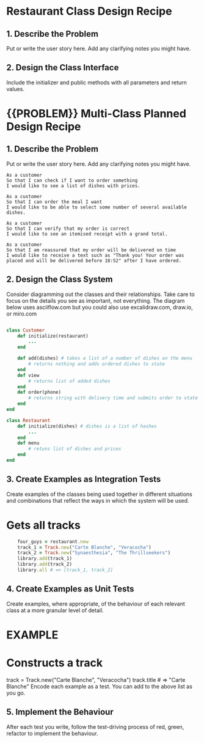 # Restaurant Class Design Recipe

## 1. Describe the Problem

Put or write the user story here. Add any clarifying notes you might have.

    

## 2. Design the Class Interface

Include the initializer and public methods with all parameters and return values.



# {{PROBLEM}} Multi-Class Planned Design Recipe
## 1. Describe the Problem
Put or write the user story here. Add any clarifying notes you might have.

    As a customer
    So that I can check if I want to order something
    I would like to see a list of dishes with prices.

    As a customer
    So that I can order the meal I want
    I would like to be able to select some number of several available dishes.

    As a customer
    So that I can verify that my order is correct
    I would like to see an itemised receipt with a grand total.

    As a customer
    So that I am reassured that my order will be delivered on time
    I would like to receive a text such as "Thank you! Your order was placed and will be delivered before 18:52" after I have ordered.

## 2. Design the Class System
Consider diagramming out the classes and their relationships. Take care to focus on the details you see as important, not everything. The diagram below uses asciiflow.com but you could also use excalidraw.com, draw.io, or miro.com

``` ruby

class Customer
    def initialize(restaurant)
        ...
    end

    def add(dishes) # takes a list of a number of dishes on the menu
        # returns nothing and adds ordered dishes to state
    end
    def view
        # returns list of added dishes
    end
    def order(phone)
        # returns string with delivery time and submits order to state
    end
end

class Restaurant
    def initialize(dishes) # dishes is a list of hashes
        ...
    end
    def menu 
        # retuns list of dishes and prices
    end
end
```

## 3. Create Examples as Integration Tests
Create examples of the classes being used together in different situations and combinations that reflect the ways in which the system will be used.



# Gets all tracks
```ruby
    four_guys = restaurant.new
    track_1 = Track.new("Carte Blanche", "Veracocha")
    track_2 = Track.new("Synaesthesia", "The Thrillseekers")
    library.add(track_1)
    library.add(track_2)
    library.all # => [track_1, track_2]
```
## 4. Create Examples as Unit Tests
Create examples, where appropriate, of the behaviour of each relevant class at a more granular level of detail.

# EXAMPLE

# Constructs a track
track = Track.new("Carte Blanche", "Veracocha")
track.title # => "Carte Blanche"
Encode each example as a test. You can add to the above list as you go.

## 5. Implement the Behaviour
After each test you write, follow the test-driving process of red, green, refactor to implement the behaviour.
